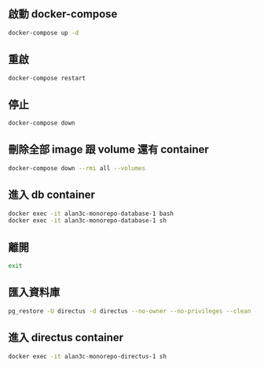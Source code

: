 ## 啟動 docker-compose
```bash
docker-compose up -d
```
## 重啟
```bash
docker-compose restart
```


## 停止
```bash
docker-compose down
```

## 刪除全部 image 跟 volume 還有 container
```bash
docker-compose down --rmi all --volumes
```

## 進入 db container
```bash
docker exec -it alan3c-monorepo-database-1 bash
docker exec -it alan3c-monorepo-database-1 sh
```


## 離開
```bash
exit
```

## 匯入資料庫
```bash
pg_restore -U directus -d directus --no-owner --no-privileges --clean --if-exists -v /tmp/20250304-alan3c.backup
```

## 進入 directus container
```bash
docker exec -it alan3c-monorepo-directus-1 sh
```